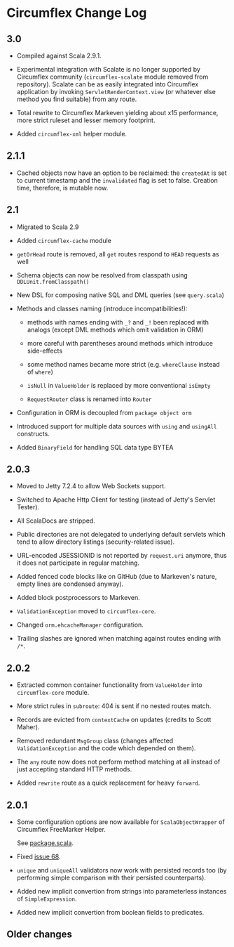 # Circumflex Change Log

## 3.0

* Compiled against Scala 2.9.1.

* Experimental integration with Scalate is no longer supported by Circumflex community
  (`circumflex-scalate` module removed from repository). Scalate can be as easily
  integrated into Circumflex application by invoking `ServletRenderContext.view`
  (or whatever else method you find suitable) from any route.

* Total rewrite to Circumflex Markeven yielding about x15 performance, more strict
  ruleset and lesser memory footprint.

* Added `circumflex-xml` helper module.

## 2.1.1

* Cached objects now have an option to be reclaimed: the `createdAt` is set to
  current timestamp and the `invalidated` flag is set to false. Creation time,
  therefore, is mutable now.

## 2.1

* Migrated to Scala 2.9

* Added `circumflex-cache` module

* `getOrHead` route is removed, all `get` routes respond to `HEAD` requests as well

* Schema objects can now be resolved from classpath using `DDLUnit.fromClasspath()`

* New DSL for composing native SQL and DML queries (see `query.scala`)

* Methods and classes naming (introduce incompatibilities!):

  * methods with names ending with `_?` and `_!` been replaced with analogs
    (except DML methods which omit validation in ORM)

  * more careful with parentheses around methods which introduce side-effects

  * some method names became more strict (e.g. `whereClause` instead of `where`)

  * `isNull` in `ValueHolder` is replaced by more conventional `isEmpty`

  * `RequestRouter` class is renamed into `Router`

* Configuration in ORM is decoupled from `package object orm`

* Introduced support for multiple data sources with `using` and `usingAll`
  constructs.

* Added `BinaryField` for handling SQL data type BYTEA

## 2.0.3

* Moved to Jetty 7.2.4 to allow Web Sockets support.

* Switched to Apache Http Client for testing (instead of Jetty's Servlet Tester).

* All ScalaDocs are stripped.

* Public directories are not delegated to underlying default servlets which
  tend to allow directory listings (security-related issue).

* URL-encoded JSESSIONID is not reported by `request.uri` anymore, thus it does not
  participate in regular matching.

* Added fenced code blocks like on GitHub (due to Markeven's nature, empty lines are
  condensed anyway).

* Added block postprocessors to Markeven.

* `ValidationException` moved to `circumflex-core`.

* Changed `orm.ehcacheManager` configuration.

* Trailing slashes are ignored when matching against routes ending with `/*`.

## 2.0.2

* Extracted common container functionality from `ValueHolder` into `circumflex-core`
  module.

* More strict rules in `subroute`: 404 is sent if no nested routes match.

* Records are evicted from `contextCache` on updates (credits to Scott Maher).

* Removed redundant `MsgGroup` class (changes affected `ValidationException` and
  the code which depended on them).

* The `any` route now does not perform method matching at all instead of just accepting
  standard HTTP methods.

* Added `rewrite` route as a quick replacement for heavy `forward`.

## 2.0.1

* Some configuration options are now available for `ScalaObjectWrapper` of
  Circumflex FreeMarker Helper.

  See [package.scala](http://circumflex.ru/api/2.0.1/circumflex-ftl/package.scala).

* Fixed [issue 68](https://github.com/inca/circumflex/issues#issue/68).

* `unique` and `uniqueAll` validators now work with persisted records too
  (by performing simple comparison with their persisted counterparts).

* Added new implicit convertion from strings into parameterless instances of
  `SimpleExpression`.

* Added new implicit convertion from boolean fields to predicates.

## Older changes

